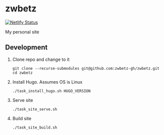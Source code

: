 # zwbetz

[![Netlify Status](https://api.netlify.com/api/v1/badges/b2612da3-c505-44d0-a0c9-e628a3aa4994/deploy-status)](https://app.netlify.com/sites/elegant-davinci-b09eb7/deploys)

My personal site

## Development

1. Clone repo and change to it
    ```
    git clone --recurse-submodules git@github.com:zwbetz-gh/zwbetz.git
    cd zwbetz
    ```
1. Install Hugo. Assumes OS is Linux
    ```
    ./task_install_hugo.sh HUGO_VERSION
    ```
1. Serve site
    ```
    ./task_site_serve.sh
    ```
1. Build site
    ```
    ./task_site_build.sh
    ```

